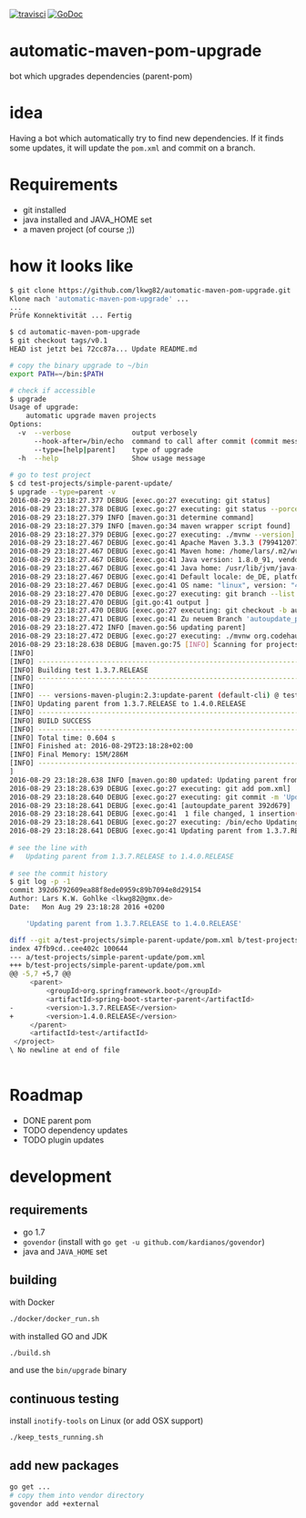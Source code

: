 [![travisci](https://travis-ci.org/lkwg82/automatic-maven-pom-upgrade.svg)](https://travis-ci.org/lkwg82/automatic-maven-pom-upgrade)
[![GoDoc](https://godoc.org/github.com/lkwg82/automatic-maven-pom-upgrade?status.svg)](https://godoc.org/github.com/lkwg82/automatic-maven-pom-upgrade)  

automatic-maven-pom-upgrade
===========================

bot which upgrades dependencies (parent-pom)


# idea

Having a bot which automatically try to find new dependencies. If it finds some updates, it will update the `pom.xml` and commit on a branch.
        
# Requirements
- git installed
- java installed and JAVA_HOME set
- a maven project (of course ;))

# how it looks like
```bash
$ git clone https://github.com/lkwg82/automatic-maven-pom-upgrade.git
Klone nach 'automatic-maven-pom-upgrade' ...
...
Prüfe Konnektivität ... Fertig

$ cd automatic-maven-pom-upgrade
$ git checkout tags/v0.1
HEAD ist jetzt bei 72cc87a... Update README.md

# copy the binary upgrade to ~/bin
export PATH=~/bin:$PATH

# check if accessible
$ upgrade
Usage of upgrade:
	automatic upgrade maven projects
Options:
  -v  --verbose               output verbosely
      --hook-after=/bin/echo  command to call after commit (commit message is 1st arg)
      --type=[help|parent]    type of upgrade
  -h  --help                  Show usage message
   
# go to test project
$ cd test-projects/simple-parent-update/
$ upgrade --type=parent -v
2016-08-29 23:18:27.377 DEBUG [exec.go:27 executing: git status]
2016-08-29 23:18:27.378 DEBUG [exec.go:27 executing: git status --porcelain]
2016-08-29 23:18:27.379 INFO [maven.go:31 determine command]
2016-08-29 23:18:27.379 INFO [maven.go:34 maven wrapper script found]
2016-08-29 23:18:27.379 DEBUG [exec.go:27 executing: ./mvnw --version]
2016-08-29 23:18:27.467 DEBUG [exec.go:41 Apache Maven 3.3.3 (7994120775791599e205a5524ec3e0dfe41d4a06; 2015-04-22T13:57:37+02:00)]
2016-08-29 23:18:27.467 DEBUG [exec.go:41 Maven home: /home/lars/.m2/wrapper/dists/apache-maven-3.3.3-bin/3opbjp6rgl6qp7k2a6tljcpvgp/apache-maven-3.3.3]
2016-08-29 23:18:27.467 DEBUG [exec.go:41 Java version: 1.8.0_91, vendor: Oracle Corporation]
2016-08-29 23:18:27.467 DEBUG [exec.go:41 Java home: /usr/lib/jvm/java-8-openjdk-amd64/jre]
2016-08-29 23:18:27.467 DEBUG [exec.go:41 Default locale: de_DE, platform encoding: UTF-8]
2016-08-29 23:18:27.467 DEBUG [exec.go:41 OS name: "linux", version: "4.2.0-42-generic", arch: "amd64", family: "unix"]
2016-08-29 23:18:27.470 DEBUG [exec.go:27 executing: git branch --list autoupdate_parent]
2016-08-29 23:18:27.470 DEBUG [git.go:41 output ]
2016-08-29 23:18:27.470 DEBUG [exec.go:27 executing: git checkout -b autoupdate_parent]
2016-08-29 23:18:27.471 DEBUG [exec.go:41 Zu neuem Branch 'autoupdate_parent' gewechselt]
2016-08-29 23:18:27.472 INFO [maven.go:56 updating parent]
2016-08-29 23:18:27.472 DEBUG [exec.go:27 executing: ./mvnw org.codehaus.mojo:versions-maven-plugin:2.3:update-parent -DgenerateBackupPoms=false --batch-mode]
2016-08-29 23:18:28.638 DEBUG [maven.go:75 [INFO] Scanning for projects...
[INFO]                                                                         
[INFO] ------------------------------------------------------------------------
[INFO] Building test 1.3.7.RELEASE
[INFO] ------------------------------------------------------------------------
[INFO] 
[INFO] --- versions-maven-plugin:2.3:update-parent (default-cli) @ test ---
[INFO] Updating parent from 1.3.7.RELEASE to 1.4.0.RELEASE
[INFO] ------------------------------------------------------------------------
[INFO] BUILD SUCCESS
[INFO] ------------------------------------------------------------------------
[INFO] Total time: 0.604 s
[INFO] Finished at: 2016-08-29T23:18:28+02:00
[INFO] Final Memory: 15M/286M
[INFO] ------------------------------------------------------------------------
]
2016-08-29 23:18:28.638 INFO [maven.go:80 updated: Updating parent from 1.3.7.RELEASE to 1.4.0.RELEASE]
2016-08-29 23:18:28.639 DEBUG [exec.go:27 executing: git add pom.xml]
2016-08-29 23:18:28.640 DEBUG [exec.go:27 executing: git commit -m 'Updating parent from 1.3.7.RELEASE to 1.4.0.RELEASE' pom.xml]
2016-08-29 23:18:28.641 DEBUG [exec.go:41 [autoupdate_parent 392d679] 'Updating parent from 1.3.7.RELEASE to 1.4.0.RELEASE']
2016-08-29 23:18:28.641 DEBUG [exec.go:41  1 file changed, 1 insertion(+), 1 deletion(-)]
2016-08-29 23:18:28.641 DEBUG [exec.go:27 executing: /bin/echo Updating parent from 1.3.7.RELEASE to 1.4.0.RELEASE]
2016-08-29 23:18:28.641 DEBUG [exec.go:41 Updating parent from 1.3.7.RELEASE to 1.4.0.RELEASE]
   
# see the line with  
#   Updating parent from 1.3.7.RELEASE to 1.4.0.RELEASE
   
# see the commit history
$ git log -p -1
commit 392d6792609ea88f8ede0959c89b7094e8d29154
Author: Lars K.W. Gohlke <lkwg82@gmx.de>
Date:   Mon Aug 29 23:18:28 2016 +0200

    'Updating parent from 1.3.7.RELEASE to 1.4.0.RELEASE'

diff --git a/test-projects/simple-parent-update/pom.xml b/test-projects/simple-parent-update/pom.xml
index 47fb9cd..cee402c 100644
--- a/test-projects/simple-parent-update/pom.xml
+++ b/test-projects/simple-parent-update/pom.xml
@@ -5,7 +5,7 @@
     <parent>
         <groupId>org.springframework.boot</groupId>
         <artifactId>spring-boot-starter-parent</artifactId>
-        <version>1.3.7.RELEASE</version>
+        <version>1.4.0.RELEASE</version>
     </parent>
     <artifactId>test</artifactId>
 </project>
\ No newline at end of file
   
```

# Roadmap
- DONE parent pom
- TODO dependency updates
- TODO plugin updates


# development

## requirements
- go 1.7
- `govendor` (install with `go get -u github.com/kardianos/govendor`)
- java and `JAVA_HOME` set

## building

with Docker

```bash
./docker/docker_run.sh
```

with installed GO and JDK

```bash
./build.sh
```

and use the `bin/upgrade` binary

## continuous testing

install  `inotify-tools` on Linux (or add OSX support)

```bash
./keep_tests_running.sh
```

## add new packages

```bash
go get ...
# copy them into vendor directory
govendor add +external
```
